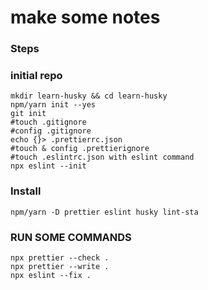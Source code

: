 # make some notes

### Steps

### initial repo

    mkdir learn-husky && cd learn-husky
    npm/yarn init --yes
    git init
    #touch .gitignore
    #config .gitignore
    echo {}> .prettierrc.json
    #touch & config .prettierignore
    #touch .eslintrc.json with eslint command
    npx eslint --init
### Install

    npm/yarn -D prettier eslint husky lint-sta

### RUN SOME COMMANDS

    npx prettier --check .
    npx prettier --write .
    npx eslint --fix .
